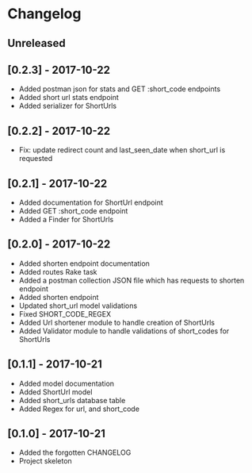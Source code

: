 Changelog
=========

## Unreleased

## [0.2.3] - 2017-10-22
- Added postman json for stats and GET :short_code endpoints
- Added short url stats endpoint
- Added serializer for ShortUrls

## [0.2.2] - 2017-10-22
- Fix: update redirect count and last_seen_date when short_url is requested

## [0.2.1] - 2017-10-22
- Added documentation for ShortUrl endpoint
- Added GET :short_code endpoint
- Added a Finder for ShortUrls

## [0.2.0] - 2017-10-22
- Added shorten endpoint documentation
- Added routes Rake task
- Added a postman collection JSON file which has requests to shorten endpoint
- Added shorten endpoint
- Updated short_url model validations
- Fixed SHORT_CODE_REGEX
- Added Url shortener module to handle creation of ShortUrls
- Added Validator module to handle validations of short_codes for ShortUrls
## [0.1.1] - 2017-10-21
- Added model documentation
- Added ShortUrl model
- Added short_urls database table
- Added Regex for url, and short_code

## [0.1.0] - 2017-10-21
- Added the forgotten CHANGELOG
- Project skeleton
